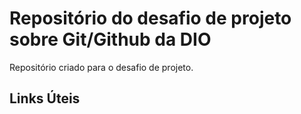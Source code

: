 # Repositório do desafio de projeto sobre Git/Github da DIO
Repositório criado para o desafio de projeto.

## Links Úteis

